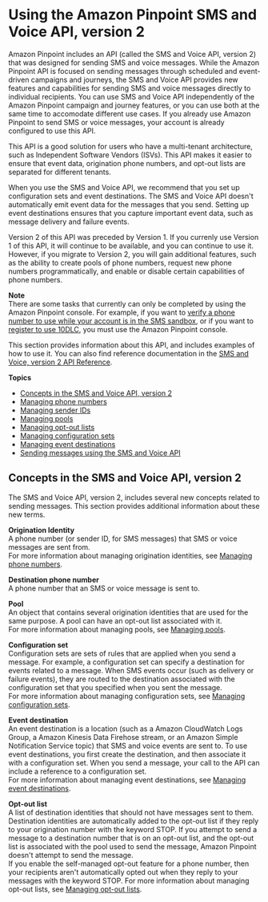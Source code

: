 # Using the Amazon Pinpoint SMS and Voice API, version 2<a name="sms-voice-v2"></a>

Amazon Pinpoint includes an API \(called the SMS and Voice API, version 2\) that was designed for sending SMS and voice messages\. While the Amazon Pinpoint API is focused on sending messages through scheduled and event\-driven campaigns and journeys, the SMS and Voice API provides new features and capabilities for sending SMS and voice messages directly to individual recipients\. You can use SMS and Voice API independently of the Amazon Pinpoint campaign and journey features, or you can use both at the same time to accomodate different use cases\. If you already use Amazon Pinpoint to send SMS or voice messages, your account is already configured to use this API\.

This API is a good solution for users who have a multi\-tenant architecture, such as Independent Software Vendors \(ISVs\)\. This API makes it easier to ensure that event data, origination phone numbers, and opt\-out lists are separated for different tenants\.

When you use the SMS and Voice API, we recommend that you set up configuration sets and event destinations\. The SMS and Voice API doesn't automatically emit event data for the messages that you send\. Setting up event destinations ensures that you capture important event data, such as message delivery and failure events\.

Version 2 of this API was preceded by Version 1\. If you currenly use Version 1 of this API, it will continue to be available, and you can continue to use it\. However, if you migrate to Version 2, you will gain additional features, such as the ability to create pools of phone numbers, request new phone numbers programmatically, and enable or disable certain capabilities of phone numbers\.

**Note**  
There are some tasks that currently can only be completed by using the Amazon Pinpoint console\. For example, if you want to [verify a phone number to use while your account is in the SMS sandbox](https://docs.aws.amazon.com/pinpoint/latest/userguide/channels-sms-sandbox.html#channels-sms-verify-number), or if you want to [register to use 10DLC](https://docs.aws.amazon.com/pinpoint/latest/userguide/settings-sms-10dlc.html), you must use the Amazon Pinpoint console\.

This section provides information about this API, and includes examples of how to use it\. You can also find reference documentation in the [SMS and Voice, version 2 API Reference](https://docs.aws.amazon.com/pinpoint/latest/apireference_smsvoicev2/Welcome.html)\.

**Topics**
+ [Concepts in the SMS and Voice API, version 2](#sms-voice-v2-concepts)
+ [Managing phone numbers](sms-voice-v2-phone-numbers.md)
+ [Managing sender IDs](sms-voice-v2-sender-ids.md)
+ [Managing pools](sms-voice-v2-pools.md)
+ [Managing opt\-out lists](sms-voice-v2-opt-out-lists.md)
+ [Managing configuration sets](sms-voice-v2-configuration-sets.md)
+ [Managing event destinations](sms-voice-v2-event-destinations.md)
+ [Sending messages using the SMS and Voice API](sms-voice-v2-messages.md)

## Concepts in the SMS and Voice API, version 2<a name="sms-voice-v2-concepts"></a>

The SMS and Voice API, version 2, includes several new concepts related to sending messages\. This section provides additional information about these new terms\.

**Origination Identity**  
A phone number \(or sender ID, for SMS messages\) that SMS or voice messages are sent from\.  
For more information about managing origination identities, see [Managing phone numbers](sms-voice-v2-phone-numbers.md)\.

**Destination phone number**  
A phone number that an SMS or voice message is sent to\.

**Pool**  
An object that contains several origination identities that are used for the same purpose\. A pool can have an opt\-out list associated with it\.  
For more information about managing pools, see [Managing pools](sms-voice-v2-pools.md)\.

**Configuration set**  
Configuration sets are sets of rules that are applied when you send a message\. For example, a configuration set can specify a destination for events related to a message\. When SMS events occur \(such as delivery or failure events\), they are routed to the destination associated with the configuration set that you specified when you sent the message\.  
For more information about managing configuration sets, see [Managing configuration sets](sms-voice-v2-configuration-sets.md)\.

**Event destination**  
An event destination is a location \(such as a Amazon CloudWatch Logs Group, a Amazon Kinesis Data Firehose stream, or an Amazon Simple Notification Service topic\) that SMS and voice events are sent to\. To use event destinations, you first create the destination, and then associate it with a configuration set\. When you send a message, your call to the API can include a reference to a configuration set\.  
For more information about managing event destinations, see [Managing event destinations](sms-voice-v2-event-destinations.md)\.

**Opt\-out list**  
A list of destination identities that should not have messages sent to them\. Destination identities are automatically added to the opt\-out list if they reply to your origination number with the keyword STOP\. If you attempt to send a message to a destination number that is on an opt\-out list, and the opt\-out list is associated with the pool used to send the message, Amazon Pinpoint doesn't attempt to send the message\.  
If you enable the self\-managed opt\-out feature for a phone number, then your recipients aren't automatically opted out when they reply to your messages with the keyword STOP\.
For more information about managing opt\-out lists, see [Managing opt\-out lists](sms-voice-v2-opt-out-lists.md)\.